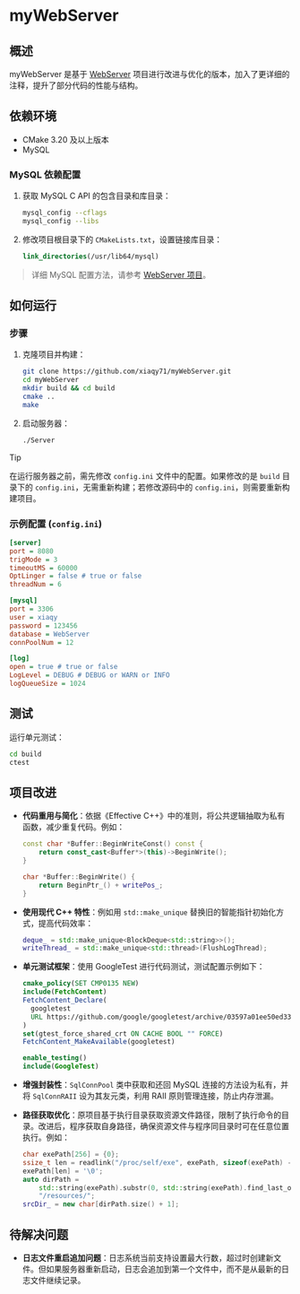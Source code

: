 
# myWebServer

## 概述

myWebServer 是基于 [WebServer](https://github.com/markparticle/WebServer) 项目进行改进与优化的版本，加入了更详细的注释，提升了部分代码的性能与结构。

## 依赖环境

- CMake 3.20 及以上版本
- MySQL

### MySQL 依赖配置

1. 获取 MySQL C API 的包含目录和库目录：
    ```bash
    mysql_config --cflags
    mysql_config --libs
    ```
2. 修改项目根目录下的 `CMakeLists.txt`，设置链接库目录：
    ```cmake
    link_directories(/usr/lib64/mysql)
    ```

> 详细 MySQL 配置方法，请参考 [WebServer 项目](https://github.com/markparticle/WebServer)。

## 如何运行

### 步骤

1. 克隆项目并构建：
    ```bash
    git clone https://github.com/xiaqy71/myWebServer.git
    cd myWebServer
    mkdir build && cd build
    cmake ..
    make
    ```

2. 启动服务器：
    ```bash
    ./Server
    ```

> [!TIP]
> 在运行服务器之前，需先修改 `config.ini` 文件中的配置。如果修改的是 `build` 目录下的 `config.ini`，无需重新构建；若修改源码中的 `config.ini`，则需要重新构建项目。

### 示例配置 (`config.ini`)

```ini
[server]
port = 8080
trigMode = 3
timeoutMS = 60000
OptLinger = false # true or false
threadNum = 6

[mysql]
port = 3306
user = xiaqy
password = 123456
database = WebServer
connPoolNum = 12

[log]
open = true # true or false
LogLevel = DEBUG # DEBUG or WARN or INFO
logQueueSize = 1024
```

## 测试

运行单元测试：

```bash
cd build
ctest
```

## 项目改进

- **代码重用与简化**：依据《Effective C++》中的准则，将公共逻辑抽取为私有函数，减少重复代码。例如：
    ```cpp
    const char *Buffer::BeginWriteConst() const {
        return const_cast<Buffer*>(this)->BeginWrite();
    }

    char *Buffer::BeginWrite() {
        return BeginPtr_() + writePos_;
    }
    ```

- **使用现代 C++ 特性**：例如用 `std::make_unique` 替换旧的智能指针初始化方式，提高代码效率：
    ```cpp
    deque_ = std::make_unique<BlockDeque<std::string>>();
    writeThread_ = std::make_unique<std::thread>(FlushLogThread);
    ```

- **单元测试框架**：使用 GoogleTest 进行代码测试，测试配置示例如下：
    ```cmake
    cmake_policy(SET CMP0135 NEW)
    include(FetchContent)
    FetchContent_Declare(
      googletest
      URL https://github.com/google/googletest/archive/03597a01ee50ed33e9dfd640b249b4be3799d395.zip
    )
    set(gtest_force_shared_crt ON CACHE BOOL "" FORCE)
    FetchContent_MakeAvailable(googletest)

    enable_testing()
    include(GoogleTest)
    ```

- **增强封装性**：`SqlConnPool` 类中获取和还回 MySQL 连接的方法设为私有，并将 `SqlConnRAII` 设为其友元类，利用 RAII 原则管理连接，防止内存泄漏。

- **路径获取优化**：原项目基于执行目录获取资源文件路径，限制了执行命令的目录。改进后，程序获取自身路径，确保资源文件与程序同目录时可在任意位置执行。例如：
    ```cpp
    char exePath[256] = {0};
    ssize_t len = readlink("/proc/self/exe", exePath, sizeof(exePath) - 1);
    exePath[len] = '\0';
    auto dirPath =
        std::string(exePath).substr(0, std::string(exePath).find_last_of('/')) +
        "/resources/";
    srcDir_ = new char[dirPath.size() + 1];
    ```

## 待解决问题

- **日志文件重启追加问题**：日志系统当前支持设置最大行数，超过时创建新文件。但如果服务器重新启动，日志会追加到第一个文件中，而不是从最新的日志文件继续记录。
